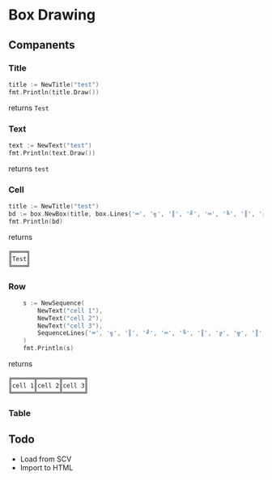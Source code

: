 # Box Drawing

## Companents
### Title
```go
title := NewTitle("test")
fmt.Println(title.Draw())
```
returns ```Test```

### Text
```go
text := NewText("test")
fmt.Println(text.Draw())
```
returns ```test```

### Cell
```go
title := NewTitle("test")
bd := box.NewBox(title, box.Lines{'═', '╗', '║', '╝', '═', '╚', '║', '╔'})
fmt.Println(bd)
```
returns
```
╔════╗
║Test║
╚════╝
```

### Row
```go
	s := NewSequence(
		NewText("cell 1"),
		NewText("cell 2"),
		NewText("cell 3"),
		SequenceLines{'═', '╗', '║', '╝', '═', '╚', '║', '╔', '╦', '║', '╩'},
	)
	fmt.Println(s)
```
returns
```
╔══════╦══════╦══════╗
║cell 1║cell 2║cell 3║
╚══════╩══════╩══════╝
```

### Table

## Todo
- Load from SCV
- Import to HTML